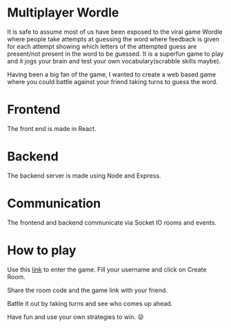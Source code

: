 # Multiplayer Wordle

It is safe to assume most of us have been exposed to the viral game Wordle where people take attempts at guessing the word where feedback is given for each attempt showing which letters of the attempted guess are present/not present in the word to be guessed.
It is a superfun game to play and it jogs your brain and test your own vocabulary(scrabble skills maybe).

Having been a big fan of the game, I wanted to create a web based game where you could battle against your friend taking turns to guess the word.

# Frontend

The front end is made in React.


# Backend

The backend server is made using Node and Express.


# Communication

The frontend and backend communicate via Socket IO rooms and events.



# How to play

Use this [link](multiplayer-wordle-game.onrender.com) to enter the game. Fill your username and click on Create Room.

Share the room code and the game link with your friend.

Battle it out by taking turns and see who comes up ahead.

Have fun and use your own strategies to win. 😜